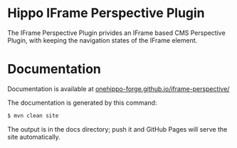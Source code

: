 
# Hippo IFrame Perspective Plugin

The IFrame Perspective Plugin privides an IFrame based CMS Perspective Plugin, with keeping the navigation states of the IFrame element.

# Documentation 

Documentation is available at [onehippo-forge.github.io/iframe-perspective/](https://onehippo-forge.github.io/iframe-perspective/)

The documentation is generated by this command:

```bash
$ mvn clean site
```
 
The output is in the docs directory; push it and GitHub Pages will serve the site automatically. 
